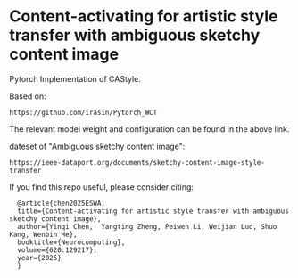 # Content-activating for artistic style transfer with ambiguous sketchy content image

Pytorch Implementation of CAStyle.

Based on: 
```
https://github.com/irasin/Pytorch_WCT
```

The relevant model weight and configuration can be found in the above link.


dateset of "Ambiguous sketchy content image": 
```
https://ieee-dataport.org/documents/sketchy-content-image-style-transfer
```

If you find this repo useful, please consider citing:

```
  @article{chen2025ESWA,
  title={Content-activating for artistic style transfer with ambiguous sketchy content image},
  author={Yinqi Chen,  Yangting Zheng, Peiwen Li, Weijian Luo, Shuo Kang, Wenbin He},
  booktitle={Neurocomputing},
  volume={620:129217},
  year={2025}
  }
```
